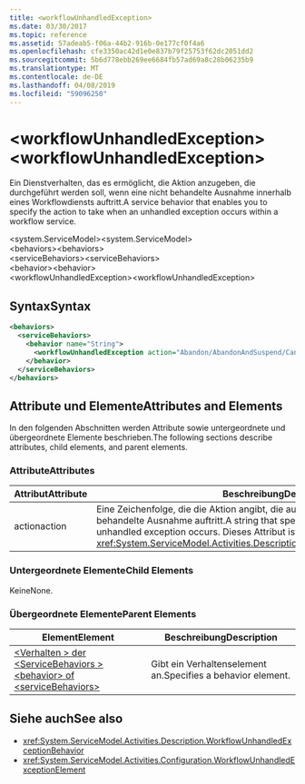 ```yaml
---
title: <workflowUnhandledException>
ms.date: 03/30/2017
ms.topic: reference
ms.assetid: 57adeab5-f06a-44b2-916b-0e177cf0f4a6
ms.openlocfilehash: cfe3350ac42d1e0e837b79f25753f62dc2051dd2
ms.sourcegitcommit: 5b6d778ebb269ee6684fb57ad69a8c28b06235b9
ms.translationtype: MT
ms.contentlocale: de-DE
ms.lasthandoff: 04/08/2019
ms.locfileid: "59096250"
---
```

# <a name="workflowunhandledexception"></a><span data-ttu-id="f65b2-101">\<workflowUnhandledException></span><span class="sxs-lookup"><span data-stu-id="f65b2-101">\<workflowUnhandledException></span></span>
<span data-ttu-id="f65b2-102">Ein Dienstverhalten, das es ermöglicht, die Aktion anzugeben, die durchgeführt werden soll, wenn eine nicht behandelte Ausnahme innerhalb eines Workflowdiensts auftritt.</span><span class="sxs-lookup"><span data-stu-id="f65b2-102">A service behavior that enables you to specify the action to take when an unhandled exception occurs within a workflow service.</span></span>  
  
<span data-ttu-id="f65b2-103">\<system.ServiceModel></span><span class="sxs-lookup"><span data-stu-id="f65b2-103">\<system.ServiceModel></span></span>  
<span data-ttu-id="f65b2-104">\<behaviors></span><span class="sxs-lookup"><span data-stu-id="f65b2-104">\<behaviors></span></span>  
<span data-ttu-id="f65b2-105">\<serviceBehaviors></span><span class="sxs-lookup"><span data-stu-id="f65b2-105">\<serviceBehaviors></span></span>  
<span data-ttu-id="f65b2-106">\<behavior></span><span class="sxs-lookup"><span data-stu-id="f65b2-106">\<behavior></span></span>  
<span data-ttu-id="f65b2-107">\<workflowUnhandledException></span><span class="sxs-lookup"><span data-stu-id="f65b2-107">\<workflowUnhandledException></span></span>  
  
## <a name="syntax"></a><span data-ttu-id="f65b2-108">Syntax</span><span class="sxs-lookup"><span data-stu-id="f65b2-108">Syntax</span></span>  
  
```xml  
<behaviors>
  <serviceBehaviors>
    <behavior name="String">
      <workflowUnhandledException action="Abandon/AbandonAndSuspend/Cancel/Terminate" />
    </behavior>
  </serviceBehaviors>
</behaviors>  
```  
  
## <a name="attributes-and-elements"></a><span data-ttu-id="f65b2-109">Attribute und Elemente</span><span class="sxs-lookup"><span data-stu-id="f65b2-109">Attributes and Elements</span></span>  
 <span data-ttu-id="f65b2-110">In den folgenden Abschnitten werden Attribute sowie untergeordnete und übergeordnete Elemente beschrieben.</span><span class="sxs-lookup"><span data-stu-id="f65b2-110">The following sections describe attributes, child elements, and parent elements.</span></span>  
  
### <a name="attributes"></a><span data-ttu-id="f65b2-111">Attribute</span><span class="sxs-lookup"><span data-stu-id="f65b2-111">Attributes</span></span>  
  
|<span data-ttu-id="f65b2-112">Attribut</span><span class="sxs-lookup"><span data-stu-id="f65b2-112">Attribute</span></span>|<span data-ttu-id="f65b2-113">Beschreibung</span><span class="sxs-lookup"><span data-stu-id="f65b2-113">Description</span></span>|  
|---------------|-----------------|  
|<span data-ttu-id="f65b2-114">action</span><span class="sxs-lookup"><span data-stu-id="f65b2-114">action</span></span>|<span data-ttu-id="f65b2-115">Eine Zeichenfolge, die die Aktion angibt, die ausgeführt wird, wenn eine nicht behandelte Ausnahme auftritt.</span><span class="sxs-lookup"><span data-stu-id="f65b2-115">A string that specifies the action to take when an unhandled exception occurs.</span></span> <span data-ttu-id="f65b2-116">Dieses Attribut ist vom Typ</span><span class="sxs-lookup"><span data-stu-id="f65b2-116">This attribute is of type</span></span> <xref:System.ServiceModel.Activities.Description.WorkflowUnhandledExceptionAction>|  
  
### <a name="child-elements"></a><span data-ttu-id="f65b2-117">Untergeordnete Elemente</span><span class="sxs-lookup"><span data-stu-id="f65b2-117">Child Elements</span></span>  
 <span data-ttu-id="f65b2-118">Keine</span><span class="sxs-lookup"><span data-stu-id="f65b2-118">None.</span></span>  
  
### <a name="parent-elements"></a><span data-ttu-id="f65b2-119">Übergeordnete Elemente</span><span class="sxs-lookup"><span data-stu-id="f65b2-119">Parent Elements</span></span>  
  
|<span data-ttu-id="f65b2-120">Element</span><span class="sxs-lookup"><span data-stu-id="f65b2-120">Element</span></span>|<span data-ttu-id="f65b2-121">Beschreibung</span><span class="sxs-lookup"><span data-stu-id="f65b2-121">Description</span></span>|  
|-------------|-----------------|  
|[<span data-ttu-id="f65b2-122">\<Verhalten > der \<ServiceBehaviors ></span><span class="sxs-lookup"><span data-stu-id="f65b2-122">\<behavior> of \<serviceBehaviors></span></span>](../../../../../docs/framework/configure-apps/file-schema/windows-workflow-foundation/behavior-of-servicebehaviors-of-workflow.md)|<span data-ttu-id="f65b2-123">Gibt ein Verhaltenselement an.</span><span class="sxs-lookup"><span data-stu-id="f65b2-123">Specifies a behavior element.</span></span>|  
  
## <a name="see-also"></a><span data-ttu-id="f65b2-124">Siehe auch</span><span class="sxs-lookup"><span data-stu-id="f65b2-124">See also</span></span>

- <xref:System.ServiceModel.Activities.Description.WorkflowUnhandledExceptionBehavior>
- <xref:System.ServiceModel.Activities.Configuration.WorkflowUnhandledExceptionElement>
